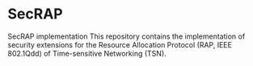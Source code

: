 # SecRAP
SecRAP implementation
This repository contains the implementation of security extensions for the Resource Allocation Protocol (RAP, IEEE 802.1Qdd) of Time-sensitive Networking (TSN).

